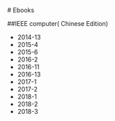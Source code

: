 ﻿﻿# Ebooks##IEEE computer( Chinese Edition)- 2014-13 - 2015-4- 2015-6- 2016-2- 2016-11- 2016-13- 2017-1- 2017-2- 2018-1- 2018-2- 2018-3